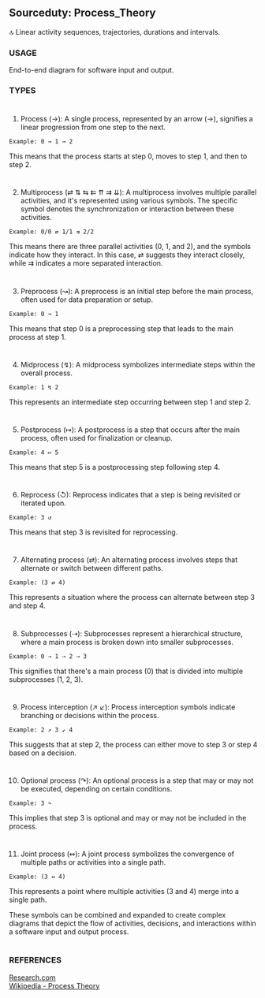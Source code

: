 ## Sourceduty: Process_Theory

🔝 Linear activity sequences, trajectories, durations and intervals.

### USAGE

End-to-end diagram for software input and output.

### TYPES
#
1. Process (→): A single process, represented by an arrow (→), signifies a linear progression from one step to the next.
```
Example: 0 → 1 → 2
```
This means that the process starts at step 0, moves to step 1, and then to step 2.
#
2. Multiprocess (⇄ ⇅ ⇆ ⇇ ⇈ ⇉ ⇊): A multiprocess involves multiple parallel activities, and it's represented using various symbols. The specific symbol denotes the synchronization or interaction between these activities.
```
Example: 0/0 ⇄ 1/1 ⇉ 2/2
```
This means there are three parallel activities (0, 1, and 2), and the symbols indicate how they interact. In this case, ⇄ suggests they interact closely, while ⇉ indicates a more separated interaction.
#
3. Preprocess (↝): A preprocess is an initial step before the main process, often used for data preparation or setup.
```
Example: 0 ↝ 1
```
This means that step 0 is a preprocessing step that leads to the main process at step 1.
#
4. Midprocess (↯): A midprocess symbolizes intermediate steps within the overall process.
```
Example: 1 ↯ 2
```
This represents an intermediate step occurring between step 1 and step 2.
#
5. Postprocess (↦): A postprocess is a step that occurs after the main process, often used for finalization or cleanup.
```
Example: 4 ↦ 5
```
This means that step 5 is a postprocessing step following step 4.
#
6. Reprocess (↺): Reprocess indicates that a step is being revisited or iterated upon.
```
Example: 3 ↺
```
This means that step 3 is revisited for reprocessing.
#
7. Alternating process (⇄): An alternating process involves steps that alternate or switch between different paths.
```
Example: (3 ⇄ 4)
```
This represents a situation where the process can alternate between step 3 and step 4.
#
8. Subprocesses (⇢): Subprocesses represent a hierarchical structure, where a main process is broken down into smaller subprocesses.
```
Example: 0 ⇢ 1 ⇢ 2 ⇢ 3
```
This signifies that there's a main process (0) that is divided into multiple subprocesses (1, 2, 3).
#
9. Process interception (↗ ↙): Process interception symbols indicate branching or decisions within the process.
```
Example: 2 ↗ 3 ↙ 4
```
This suggests that at step 2, the process can either move to step 3 or step 4 based on a decision.
#
10. Optional process (↷): An optional process is a step that may or may not be executed, depending on certain conditions.
```
Example: 3 ↷
```
This implies that step 3 is optional and may or may not be included in the process.
#
11. Joint process (↭): A joint process symbolizes the convergence of multiple paths or activities into a single path.
```
Example: (3 ↭ 4)
```
This represents a point where multiple activities (3 and 4) merge into a single path.

These symbols can be combined and expanded to create complex diagrams that depict the flow of activities, decisions, and interactions within a software input and output process.
#
### REFERENCES

[Research.com](https://research.com/education/what-is-information-processing-theory)
<br />
[Wikipedia - Process Theory](https://en.wikipedia.org/wiki/Process_theory)
